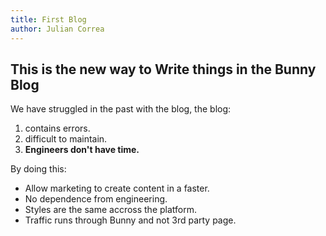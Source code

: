 ```yaml
---
title: First Blog
author: Julian Correa
---
```

## This is the new way to Write things in the Bunny Blog

We have struggled in the past with the blog, the blog:
1. contains errors.
1. difficult to maintain.
1. **Engineers don't have time.**

By doing this:
* Allow marketing to create content in a faster.
* No dependence from engineering.
* Styles are the same accross the platform.
* Traffic runs through Bunny and not 3rd party page.